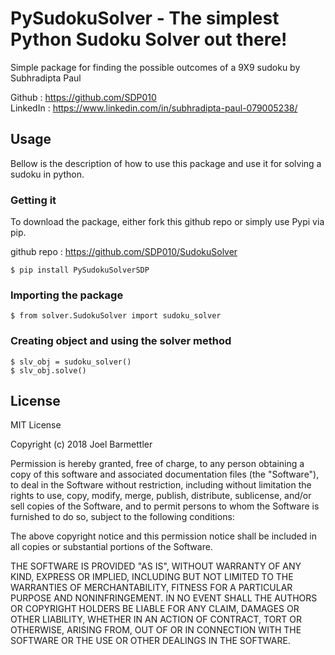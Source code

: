 # PySudokuSolver - The simplest Python Sudoku Solver out there!

Simple package for finding the possible outcomes of a 9X9 sudoku by Subhradipta Paul


Github : https://github.com/SDP010                                                          
LinkedIn : https://www.linkedin.com/in/subhradipta-paul-079005238/



## Usage

Bellow is the description of how to use this package and use it for solving a sudoku in python.

###  Getting it

To download the package, either fork this github repo or simply use Pypi via pip.

github repo : https://github.com/SDP010/SudokuSolver

```
$ pip install PySudokuSolverSDP
```

### Importing the package

```
$ from solver.SudokuSolver import sudoku_solver
```
### Creating object and using the solver method

```
$ slv_obj = sudoku_solver()
$ slv_obj.solve()
```
License
----

MIT License

Copyright (c) 2018 Joel Barmettler

Permission is hereby granted, free of charge, to any person obtaining a copy
of this software and associated documentation files (the "Software"), to deal
in the Software without restriction, including without limitation the rights
to use, copy, modify, merge, publish, distribute, sublicense, and/or sell
copies of the Software, and to permit persons to whom the Software is
furnished to do so, subject to the following conditions:

The above copyright notice and this permission notice shall be included in all
copies or substantial portions of the Software.

THE SOFTWARE IS PROVIDED "AS IS", WITHOUT WARRANTY OF ANY KIND, EXPRESS OR
IMPLIED, INCLUDING BUT NOT LIMITED TO THE WARRANTIES OF MERCHANTABILITY,
FITNESS FOR A PARTICULAR PURPOSE AND NONINFRINGEMENT. IN NO EVENT SHALL THE
AUTHORS OR COPYRIGHT HOLDERS BE LIABLE FOR ANY CLAIM, DAMAGES OR OTHER
LIABILITY, WHETHER IN AN ACTION OF CONTRACT, TORT OR OTHERWISE, ARISING FROM,
OUT OF OR IN CONNECTION WITH THE SOFTWARE OR THE USE OR OTHER DEALINGS IN THE
SOFTWARE.
